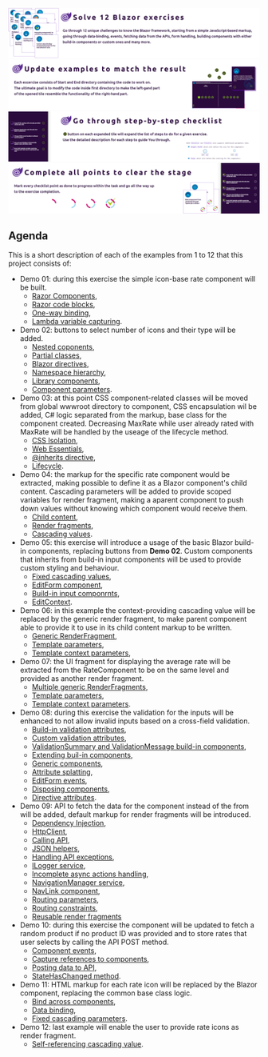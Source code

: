 ![](https://github.com/PWrGitHub194238/Capgemini.NET/blob/master/Blazor/Overview/README/1.png)
![](https://github.com/PWrGitHub194238/Capgemini.NET/blob/master/Blazor/Overview/README/2.png)
![](https://github.com/PWrGitHub194238/Capgemini.NET/blob/master/Blazor/Overview/README/3.png)
![](https://github.com/PWrGitHub194238/Capgemini.NET/blob/master/Blazor/Overview/README/4.png)

## Agenda

This is a short description of each of the examples from 1 to 12 that this project consists of:

- Demo 01: during this exercise the simple icon-base rate component will be built.
  - [Razor Components](https://docs.microsoft.com/en-us/aspnet/core/blazor/components/?view=aspnetcore-5.0),
  - [Razor code blocks](https://docs.microsoft.com/en-us/aspnet/core/mvc/views/razor?view=aspnetcore-5.0#no-locrazor-mark-blocks),
  - [One-way binding](https://blazor-university.com/components/one-way-binding/),
  - [Lambda variable capturing](https://docs.microsoft.com/en-us/dotnet/csharp/language-reference/operators/lambda-expressions#capture-of-outer-variables-and-variable-scope-in-lambda-expressions).
- Demo 02: buttons to select number of icons and their type will be added.
  - [Nested coponents](https://docs.microsoft.com/en-us/aspnet/core/blazor/components/?view=aspnetcore-5.0#use-components),
  - [Partial classes](https://docs.microsoft.com/en-us/aspnet/core/blazor/components/?view=aspnetcore-5.0#partial-class-support),
  - [Blazor directives](https://docs.microsoft.com/en-us/aspnet/core/mvc/views/razor?view=aspnetcore-5.0#using),
  - [Namespace hierarchy](https://docs.microsoft.com/en-us/aspnet/core/blazor/components/?view=aspnetcore-5.0#namespaces),
  - [Library components](https://docs.microsoft.com/en-us/aspnet/core/blazor/components/class-libraries?view=aspnetcore-5.0&tabs=visual-studio#consume-a-library-component),
  - [Component parameters](https://docs.microsoft.com/en-us/aspnet/core/blazor/components/?view=aspnetcore-5.0#component-parameters).
- Demo 03: at this point CSS component-related classes will be moved from global wwwroot directory to component, CSS encapsulation wil be added, C# logic separated from the markup, base class for the component created. Decreasing MaxRate while user already rated with MaxRate will be handled by the useage of the lifecycle method.
  - [CSS Isolation](https://docs.microsoft.com/en-us/aspnet/core/blazor/components/css-isolation?view=aspnetcore-5.0),
  - [Web Essentials](https://marketplace.visualstudio.com/items?itemName=MadsKristensen.WebEssentials2019),
  - [@inherits directive](https://docs.microsoft.com/en-us/aspnet/core/mvc/views/razor?view=aspnetcore-5.0#inherits),
  - [Lifecycle](https://docs.microsoft.com/en-us/aspnet/core/blazor/components/lifecycle?view=aspnetcore-5.0).
- Demo 04: the markup for the specific rate component would be extracted, making possible to define it as a Blazor component's child content. Cascading parameters will be added to provide scoped variables for render fragment, making a aparent component to push down values without knowing which component would receive them.
  - [Child content](https://docs.microsoft.com/en-us/aspnet/core/blazor/components/?view=aspnetcore-5.0#child-content),
  - [Render fragments](https://docs.microsoft.com/en-us/dotnet/api/microsoft.aspnetcore.components.renderfragment?view=aspnetcore-5.0),
  - [Cascading values](https://docs.microsoft.com/en-us/aspnet/core/blazor/components/cascading-values-and-parameters?view=aspnetcore-5.0).
- Demo 05: this exercise will introduce a usage of the basic Blazor build-in components, replacing buttons from **Demo 02**. Custom components that inherits from build-in input components will be used to provide custom styling and behaviour.
  - [Fixed cascading values](https://docs.microsoft.com/en-us/aspnet/core/blazor/webassembly-performance-best-practices?view=aspnetcore-5.0#ensure-cascading-parameters-are-fixed),
  - [EditForm component](https://docs.microsoft.com/en-us/dotnet/api/microsoft.aspnetcore.components.forms.editform?view=aspnetcore-5.0),
  - [Build-in input componrnts](https://docs.microsoft.com/en-us/aspnet/core/blazor/forms-validation?view=aspnetcore-5.0#built-in-forms-components),
  - [EditContext](https://docs.microsoft.com/en-us/dotnet/api/microsoft.aspnetcore.components.forms.editcontext?view=aspnetcore-5.0).
- Demo 06: in this example the context-providing cascading value will be replaced by the generic render fragment, to make parent component able to provide it to use in its child content markup to be written.
  - [Generic RenderFragment](https://docs.microsoft.com/en-us/dotnet/api/microsoft.aspnetcore.components.renderfragment-1?view=aspnetcore-5.0),
  - [Template parameters](https://docs.microsoft.com/en-us/aspnet/core/blazor/components/templated-components?view=aspnetcore-5.0#template-parameters),
  - [Template context parameters](https://docs.microsoft.com/en-us/aspnet/core/blazor/components/templated-components?view=aspnetcore-5.0#template-context-parameters),
- Demo 07: the UI fragment for displaying the average rate will be extracted from the RateComponent to be on the same level and provided as another render fragment.
  - [Multiple generic RenderFragments](https://docs.microsoft.com/en-us/dotnet/api/microsoft.aspnetcore.components.renderfragment-1?view=aspnetcore-5.0),
  - [Template parameters](https://docs.microsoft.com/en-us/aspnet/core/blazor/components/templated-components?view=aspnetcore-5.0#template-parameters),
  - [Template context parameters](https://docs.microsoft.com/en-us/aspnet/core/blazor/components/templated-components?view=aspnetcore-5.0#template-context-parameters).
- Demo 08: during this exercise the validation for the inputs will be enhanced to not allow invalid inputs based on a cross-field validation.
  - [Build-in validation attributes](https://docs.microsoft.com/en-us/aspnet/core/mvc/models/validation?view=aspnetcore-5.0#validation-attributes),
  - [Custom validation attributes](https://docs.microsoft.com/en-us/aspnet/core/blazor/forms-validation?view=aspnetcore-5.0#custom-validation-attributes),
  - [ValidationSummary and ValidationMessage build-in components](https://docs.microsoft.com/en-us/aspnet/core/blazor/forms-validation?view=aspnetcore-5.0#validation-summary-and-validation-message-components),
  - [Extending buil-in components](https://docs.microsoft.com/en-us/aspnet/core/blazor/forms-validation?view=aspnetcore-5.0#inputtext-based-on-the-input-even),
  - [Generic components](https://docs.microsoft.com/en-us/aspnet/core/blazor/components/templated-components?view=aspnetcore-5.0#template-parameters),
  - [Attribute splatting](https://docs.microsoft.com/en-us/aspnet/core/blazor/components/?view=aspnetcore-5.0#attribute-splatting-and-arbitrary-parameters),
  - [EditForm events](https://docs.microsoft.com/en-us/dotnet/api/microsoft.aspnetcore.components.forms.editcontext.onfieldchanged?view=aspnetcore-5.0),
  - [Disposing components](https://docs.microsoft.com/en-us/aspnet/core/blazor/components/lifecycle?view=aspnetcore-5.0#component-disposal-with-idisposable),
  - [Directive attributes](https://docs.microsoft.com/en-us/aspnet/core/blazor/components/?view=aspnetcore-5.0#razor-syntax).
- Demo 09: API to fetch the data for the component instead of the from will be added, default markup for render fragments will be introduced.
  - [Dependency Injection](https://docs.microsoft.com/en-us/aspnet/core/blazor/fundamentals/dependency-injection?view=aspnetcore-5.0),
  - [HttpClient](https://docs.microsoft.com/en-us/dotnet/api/system.net.http.httpclient?view=net-5.0),
  - [Calling API](https://docs.microsoft.com/en-us/aspnet/core/blazor/call-web-api?view=aspnetcore-5.0),
  - [JSON helpers](https://docs.microsoft.com/en-us/aspnet/core/blazor/call-web-api?view=aspnetcore-5.0#httpclient-and-json-helpers),
  - [Handling API exceptions](https://docs.microsoft.com/en-us/aspnet/core/blazor/call-web-api?view=aspnetcore-5.0#handle-errors),
  - [ILogger<TValue> service](https://docs.microsoft.com/en-us/aspnet/core/blazor/fundamentals/logging?view=aspnetcore-5.0#log-in-razor-components),
  - [Incomplete async actions handling](https://docs.microsoft.com/en-us/aspnet/core/blazor/components/lifecycle?view=aspnetcore-5.0#handle-incomplete-async-actions-at-render),
  - [NavigationManager service](https://docs.microsoft.com/en-us/dotnet/api/microsoft.aspnetcore.components.navigationmanager?view=aspnetcore-5.0),
  - [NavLink component](https://docs.microsoft.com/en-us/aspnet/core/blazor/fundamentals/routing?view=aspnetcore-5.0#navlink-component),
  - [Routing parameters](https://docs.microsoft.com/en-us/aspnet/core/blazor/fundamentals/routing?view=aspnetcore-5.0#route-parameters),
  - [Routing constraints](https://docs.microsoft.com/en-us/aspnet/core/blazor/fundamentals/routing?view=aspnetcore-5.0#route-constraints),
  - [Reusable render fragments](https://docs.microsoft.com/en-us/aspnet/core/blazor/webassembly-performance-best-practices?view=aspnetcore-5.0#define-reusable-renderfragments-in-code)
- Demo 10: during this exercise the component will be updated to fetch a random product if no product ID was provided and to store rates that user selects by calling the API POST method.
  - [Component events](https://blazor-university.com/components/component-events),
  - [Capture references to components](https://docs.microsoft.com/en-us/aspnet/core/blazor/components/?view=aspnetcore-5.0#capture-references-to-components),
  - [Posting data to API](https://docs.microsoft.com/en-us/dotnet/api/system.net.http.json.httpclientjsonextensions.postasjsonasync?view=net-5.0),
  - [StateHasChanged method](https://docs.microsoft.com/en-us/aspnet/core/blazor/components/lifecycle?view=aspnetcore-5.0#state-changes).
- Demo 11: HTML markup for each rate icon will be replaced by the Blazor component, replacing the common base class logic.
  - [Bind across components](https://docs.microsoft.com/en-us/aspnet/core/blazor/components/data-binding?view=aspnetcore-5.0#bind-across-more-than-two-components),
  - [Data binding](https://docs.microsoft.com/en-us/aspnet/core/blazor/components/data-binding?view=aspnetcore-5.0),
  - [Fixed cascading parameters](https://docs.microsoft.com/en-us/aspnet/core/blazor/webassembly-performance-best-practices?view=aspnetcore-5.0#ensure-cascading-parameters-are-fixed).
- Demo 12: last example will enable the user to provide rate icons as render fragment.
  - [Self-referencing cascading value](https://docs.microsoft.com/en-us/aspnet/core/blazor/components/cascading-values-and-parameters?view=aspnetcore-5.0#tabset-example).
